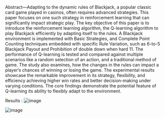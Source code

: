 Abstract—Adapting to the dynamic rules of Blackjack, a popular classic card game played in casinos, often requires advanced strategies. This paper focuses on one such strategy in reinforcement learning that can significantly impact strategic play. The key objective of this paper is to introduce the reinforcement learning algorithm, the Q-learning algorithm to play Blackjack efficiently by adapting itself to the rules. A Blackjack environment is implemented with Basic Strategies, and Complete Point Counting techniques embedded with specific Rule Variation, such as 6-to-5 Blackjack Payout and Prohibition of double down when hard 11. The performance of Q-learning is tested and compared against multiple scenarios like a random selection of an action, and a traditional method of game. The study also examines, how the changes in the rules can impact a player’s chances of winning or losing the game. The experimental results showcase the remarkable improvement in its strategy, flexibility, and efficiency achieving higher win rates and better decision-making under varying conditions. The core findings demonstrate the potential feature of Q-learning its ability to flexibly adapt to the environment.

Results : 
![image](https://github.com/user-attachments/assets/65fd12fa-f1da-4fdd-a886-01ec386b88e3)

![image](https://github.com/user-attachments/assets/41725c18-2b94-4361-89f9-6813a27124c6)

